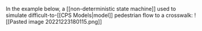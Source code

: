 In the example below, a [[non-deterministic state machine]] used to simulate difficult-to-[[CPS Models|model]] pedestrian flow to a crosswalk:
![[Pasted image 20221223180115.png]]